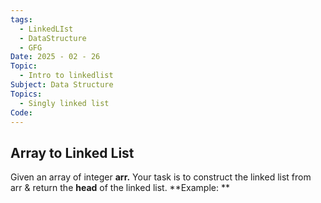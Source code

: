 ```yaml
---
tags:
  - LinkedLIst
  - DataStructure
  - GFG
Date: 2025 - 02 - 26
Topic:
  - Intro to linkedlist
Subject: Data Structure
Topics:
  - Singly linked list
Code:
---
```

## Array to Linked List
Given an array of integer **arr.** Your task is to construct the linked list from arr & return the **head** of the linked list.
**Example: **